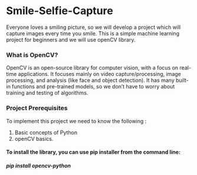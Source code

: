 # Smile-Selfie-Capture
Everyone loves a smiling picture, so we will develop a project which will capture images every time you smile. This is a simple machine learning project for beginners and we will use openCV library.

### What is OpenCV?
OpenCV is an open-source library for computer vision, with a focus on real-time applications. It focuses mainly on video capture/processing, image processing, and analysis (like face and object detection). It has many built-in functions and pre-trained models, so we don’t have to worry about training and testing of algorithms.

### Project Prerequisites
To implement this project we need to know the following :

1. Basic concepts of Python
2. openCV basics.

#### To install the library, you can use pip installer from the command line:
##### pip install opencv-python
